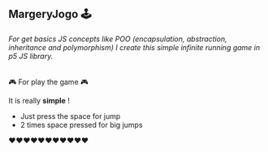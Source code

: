 ## MargeryJogo :joystick:
###### For get basics JS concepts like POO (encapsulation, abstraction, inheritance and polymorphism) I create this simple infinite running game in p5 JS library. 

:video_game: For play the game :video_game: 

It is really **simple** !
- Just press the space for jump
- 2 times space pressed for big jumps 

:hearts::hearts::hearts::hearts::hearts::hearts::hearts::hearts::hearts::hearts::hearts:
